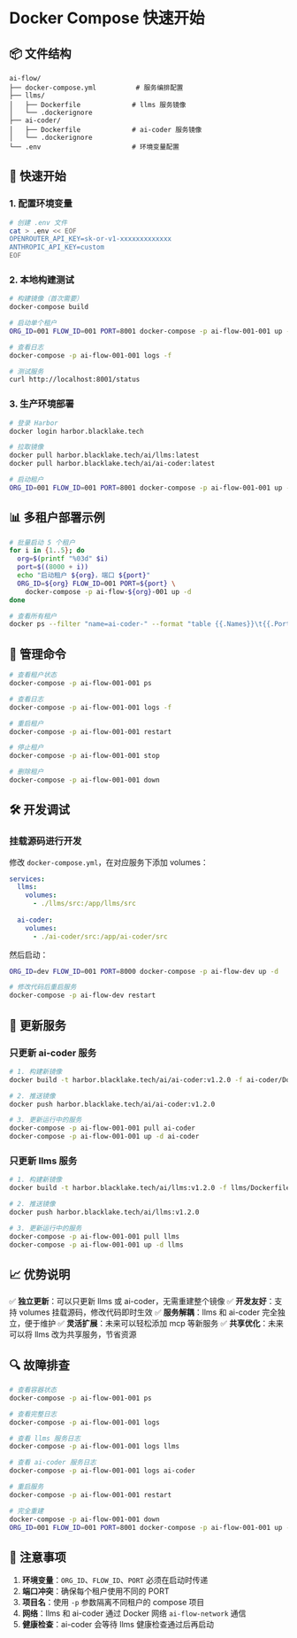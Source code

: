 # Docker Compose 快速开始

## 📦 文件结构

```
ai-flow/
├── docker-compose.yml          # 服务编排配置
├── llms/
│   ├── Dockerfile             # llms 服务镜像
│   └── .dockerignore
├── ai-coder/
│   ├── Dockerfile             # ai-coder 服务镜像
│   └── .dockerignore
└── .env                       # 环境变量配置
```

## 🚀 快速开始

### 1. 配置环境变量

```bash
# 创建 .env 文件
cat > .env << EOF
OPENROUTER_API_KEY=sk-or-v1-xxxxxxxxxxxxx
ANTHROPIC_API_KEY=custom
EOF
```

### 2. 本地构建测试

```bash
# 构建镜像（首次需要）
docker-compose build

# 启动单个租户
ORG_ID=001 FLOW_ID=001 PORT=8001 docker-compose -p ai-flow-001-001 up -d

# 查看日志
docker-compose -p ai-flow-001-001 logs -f

# 测试服务
curl http://localhost:8001/status
```

### 3. 生产环境部署

```bash
# 登录 Harbor
docker login harbor.blacklake.tech

# 拉取镜像
docker pull harbor.blacklake.tech/ai/llms:latest
docker pull harbor.blacklake.tech/ai/ai-coder:latest

# 启动租户
ORG_ID=001 FLOW_ID=001 PORT=8001 docker-compose -p ai-flow-001-001 up -d
```

## 📊 多租户部署示例

```bash
# 批量启动 5 个租户
for i in {1..5}; do
  org=$(printf "%03d" $i)
  port=$((8000 + i))
  echo "启动租户 ${org}，端口 ${port}"
  ORG_ID=${org} FLOW_ID=001 PORT=${port} \
    docker-compose -p ai-flow-${org}-001 up -d
done

# 查看所有租户
docker ps --filter "name=ai-coder-" --format "table {{.Names}}\t{{.Ports}}\t{{.Status}}"
```

## 🔧 管理命令

```bash
# 查看租户状态
docker-compose -p ai-flow-001-001 ps

# 查看日志
docker-compose -p ai-flow-001-001 logs -f

# 重启租户
docker-compose -p ai-flow-001-001 restart

# 停止租户
docker-compose -p ai-flow-001-001 stop

# 删除租户
docker-compose -p ai-flow-001-001 down
```

## 🛠️ 开发调试

### 挂载源码进行开发

修改 `docker-compose.yml`，在对应服务下添加 volumes：

```yaml
services:
  llms:
    volumes:
      - ./llms/src:/app/llms/src
  
  ai-coder:
    volumes:
      - ./ai-coder/src:/app/ai-coder/src
```

然后启动：

```bash
ORG_ID=dev FLOW_ID=001 PORT=8000 docker-compose -p ai-flow-dev up -d

# 修改代码后重启服务
docker-compose -p ai-flow-dev restart
```

## 🔄 更新服务

### 只更新 ai-coder 服务

```bash
# 1. 构建新镜像
docker build -t harbor.blacklake.tech/ai/ai-coder:v1.2.0 -f ai-coder/Dockerfile ai-coder/

# 2. 推送镜像
docker push harbor.blacklake.tech/ai/ai-coder:v1.2.0

# 3. 更新运行中的服务
docker-compose -p ai-flow-001-001 pull ai-coder
docker-compose -p ai-flow-001-001 up -d ai-coder
```

### 只更新 llms 服务

```bash
# 1. 构建新镜像
docker build -t harbor.blacklake.tech/ai/llms:v1.2.0 -f llms/Dockerfile llms/

# 2. 推送镜像
docker push harbor.blacklake.tech/ai/llms:v1.2.0

# 3. 更新运行中的服务
docker-compose -p ai-flow-001-001 pull llms
docker-compose -p ai-flow-001-001 up -d llms
```

## 📈 优势说明

✅ **独立更新**：可以只更新 llms 或 ai-coder，无需重建整个镜像
✅ **开发友好**：支持 volumes 挂载源码，修改代码即时生效
✅ **服务解耦**：llms 和 ai-coder 完全独立，便于维护
✅ **灵活扩展**：未来可以轻松添加 mcp 等新服务
✅ **共享优化**：未来可以将 llms 改为共享服务，节省资源

## 🔍 故障排查

```bash
# 查看容器状态
docker-compose -p ai-flow-001-001 ps

# 查看完整日志
docker-compose -p ai-flow-001-001 logs

# 查看 llms 服务日志
docker-compose -p ai-flow-001-001 logs llms

# 查看 ai-coder 服务日志
docker-compose -p ai-flow-001-001 logs ai-coder

# 重启服务
docker-compose -p ai-flow-001-001 restart

# 完全重建
docker-compose -p ai-flow-001-001 down
ORG_ID=001 FLOW_ID=001 PORT=8001 docker-compose -p ai-flow-001-001 up -d --build
```

## 📝 注意事项

1. **环境变量**：`ORG_ID`、`FLOW_ID`、`PORT` 必须在启动时传递
2. **端口冲突**：确保每个租户使用不同的 PORT
3. **项目名**：使用 `-p` 参数隔离不同租户的 compose 项目
4. **网络**：llms 和 ai-coder 通过 Docker 网络 `ai-flow-network` 通信
5. **健康检查**：ai-coder 会等待 llms 健康检查通过后再启动


